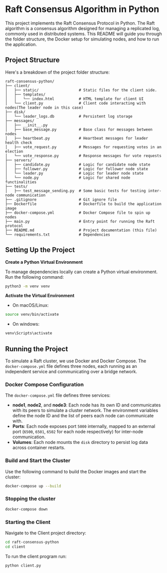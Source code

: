 # Raft Consensus Algorithm in Python

This project implements the Raft Consensus Protocol in Python. The Raft algorithm is a consensus algorithm designed for managing a replicated log, commonly used in distributed systems. This README will guide you through the folder structure, the Docker setup for simulating nodes, and how to run the application.

## Project Structure

Here's a breakdown of the project folder structure:

```plaintext
raft-consensus-python/
├── client/
│   ├── static/                  # Static files for the client side.
│   ├── templates/
│   │   └── index.html           # HTML template for client UI
│   └── client.py                # Client code interacting with nodes(The leader node in this case)
├── disk/
│   └── leader_logs.db           # Persistent log storage
├── messages/
│   ├── __init__.py
│   ├── base_message.py          # Base class for messages between nodes
│   ├── heartbeat.py             # Heartbeat messages for leader health check
│   ├── vote_request.py          # Messages for requesting votes in an election
│   └── vote_response.py         # Response messages for vote requests
├── servers/
│   ├── candidate.py             # Logic for candidate node state
│   ├── follower.py              # Logic for follower node state
│   └── leader.py                # Logic for leader node state
│   └── node.py                  # Logic for shared node functinalities
├── tests/
│   ├── test_message_sending.py  # Some basic tests for testing inter-node communication
├── .gitignore                   # Git ignore file
├── Dockerfile                   # Dockerfile to build the application image
├── docker-compose.yml           # Docker Compose file to spin up nodes
├── main.py                      # Entry point for running the Raft protocol
├── README.md                    # Project documentation (this file)
└── requirements.txt             # Dependencies
```

## Setting Up the Project

**Create a Python Virtual Environment**

To manage dependencies locally can create a Python virtual environment. Run the following command:

```bash
python3 -m venv venv
```

**Activate the Virtual Environment**
- On macOS/Linux:
```bash
source venv/bin/activate
```
- On windows:
```bash
venv\Scripts\activate
```

## Running the Project

To simulate a Raft cluster, we use Docker and Docker Compose. The `docker-compose.yml` file defines three nodes, each running as an independent service and communicating over a bridge network.

### Docker Compose Configuration

The `docker-compose.yml` file defines three services:

- **node1**, **node2**, and **node3**: Each node has its own ID and communicates with its peers to simulate a cluster network. The environment variables define the node ID and the list of peers each node can communicate with.
- **Ports**: Each node exposes port `5000` internally, mapped to an external port (`6500`, `6501`, `6502` for each node respectively) for inter-node communication.
- **Volumes**: Each node mounts the `disk` directory to persist log data across container restarts.

### Build and Start the Cluster

Use the following command to build the Docker images and start the cluster:

```bash
docker-compose up --build
```

### Stopping the cluster 
```bash
docker-compose down
```
### Starting the Client
Navigate to the Client project directory:
```bash
cd raft-consensus-python
cd client
```
To run the client program run:
```bash
python client.py
```
